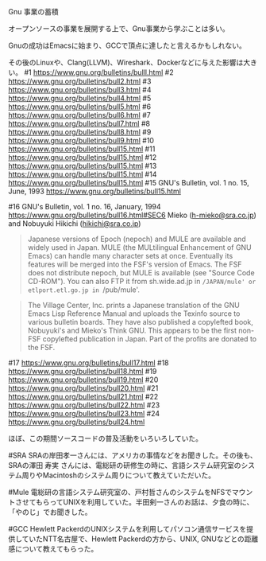 Gnu 事業の蓄積

オープンソースの事業を展開する上で、Gnu事業から学ぶことは多い。

Gnuの成功はEmacsに始まり、GCCで頂点に達したと言えるかもしれない。

その後のLinuxや、Clang(LLVM)、Wireshark、Dockerなどに与えた影響は大きい。
#1
https://www.gnu.org/bulletins/bulll.html
#2
https://www.gnu.org/bulletins/bull2.html
#3
https://www.gnu.org/bulletins/bull3.html
#4
https://www.gnu.org/bulletins/bull4.html
#5
https://www.gnu.org/bulletins/bull5.html
#6
https://www.gnu.org/bulletins/bull6.html
#7
https://www.gnu.org/bulletins/bull7.html
#8
https://www.gnu.org/bulletins/bull8.html
#9
https://www.gnu.org/bulletins/bull9.html
#10
https://www.gnu.org/bulletins/bull15.html
#11
https://www.gnu.org/bulletins/bull15.html
#12
https://www.gnu.org/bulletins/bull15.html
#13
https://www.gnu.org/bulletins/bull15.html
#14
https://www.gnu.org/bulletins/bull15.html
#15
GNU's Bulletin, vol. 1 no. 15, June, 1993
https://www.gnu.org/bulletins/bull15.html

#16
GNU's Bulletin, vol. 1 no. 16, January, 1994
https://www.gnu.org/bulletins/bull16.html#SEC6
Mieko (h-mieko@sra.co.jp) and Nobuyuki Hikichi (hikichi@sra.co.jp)

>Japanese versions of Epoch (nepoch) and MULE are available and widely used in Japan. MULE (the MULtilingual Enhancement of GNU Emacs) can handle many character sets at once. Eventually its features will be merged into the FSF's version of Emacs. The FSF does not distribute nepoch, but MULE is available (see "Source Code CD-ROM"). You can also FTP it from sh.wide.ad.jp in `/JAPAN/mule' or etlport.etl.go.jp in `/pub/mule'. 

>The Village Center, Inc. prints a Japanese translation of the GNU Emacs Lisp Reference Manual and uploads the Texinfo source to various bulletin boards. They have also published a copylefted book, Nobuyuki's and Mieko's Think GNU. This appears to be the first non-FSF copylefted publication in Japan. Part of the profits are donated to the FSF. 

#17
https://www.gnu.org/bulletins/bull17.html
#18
https://www.gnu.org/bulletins/bull18.html
#19
https://www.gnu.org/bulletins/bull19.html
#20
https://www.gnu.org/bulletins/bull20.html
#21
https://www.gnu.org/bulletins/bull21.html
#22
https://www.gnu.org/bulletins/bull22.html
#23
https://www.gnu.org/bulletins/bull23.html
#24
https://www.gnu.org/bulletins/bull24.html

ほぼ、この期間ソースコードの普及活動をいろいろしていた。

#SRA
SRAの岸田孝一さんには、アメリカの事情などをお聞きした。その後も、SRAの澤田 寿実 さんには、電総研の研修生の時に、言語システム研究室のシステム周りやMacintoshのシステム周りについて教えていただいた。

#Mule
電総研の言語システム研究室の、戸村哲さんのシステムをNFSでマウントさせてもらってUNIXを利用していた。半田剣一さんのお話は、夕食の時に、「やのじ」でお聞きした。

#GCC
Hewlett PackerdのUNIXシステムを利用してパソコン通信サービスを提供していたNTT名古屋で、Hewlett Packerdの方から、UNIX, GNUなどとの距離感について教えてもらった。

